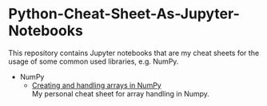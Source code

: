 # Python-Cheat-Sheet-As-Jupyter-Notebooks
This repository contains Jupyter notebooks that are my cheat sheets for the usage of some common used libraries, e.g. NumPy.

* NumPy
    * [Creating and handling arrays in NumPy](./Creating-and-Handling-Arrays-in-NumPy.ipynb)
    <br> My personal cheat sheet for array handling in Numpy.

